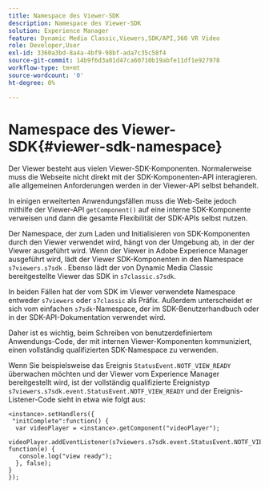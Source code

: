```yaml
---
title: Namespace des Viewer-SDK
description: Namespace des Viewer-SDK
solution: Experience Manager
feature: Dynamic Media Classic,Viewers,SDK/API,360 VR Video
role: Developer,User
exl-id: 3360a3bd-8a4a-4bf9-98bf-ada7c35c58f4
source-git-commit: 14b9f6d3a01d47ca60710b19abfe11df1e927978
workflow-type: tm+mt
source-wordcount: '0'
ht-degree: 0%

---
```


# Namespace des Viewer-SDK{#viewer-sdk-namespace}

Der Viewer besteht aus vielen Viewer-SDK-Komponenten. Normalerweise muss die Webseite nicht direkt mit der SDK-Komponenten-API interagieren. alle allgemeinen Anforderungen werden in der Viewer-API selbst behandelt.

In einigen erweiterten Anwendungsfällen muss die Web-Seite jedoch mithilfe der Viewer-API `getComponent()` auf eine interne SDK-Komponente verweisen und dann die gesamte Flexibilität der SDK-APIs selbst nutzen.

Der Namespace, der zum Laden und Initialisieren von SDK-Komponenten durch den Viewer verwendet wird, hängt von der Umgebung ab, in der der Viewer ausgeführt wird. Wenn der Viewer in Adobe Experience Manager ausgeführt wird, lädt der Viewer SDK-Komponenten in den Namespace `s7viewers.s7sdk` . Ebenso lädt der von Dynamic Media Classic bereitgestellte Viewer das SDK in `s7classic.s7sdk`.

In beiden Fällen hat der vom SDK im Viewer verwendete Namespace entweder `s7viewers` oder `s7classic` als Präfix. Außerdem unterscheidet er sich vom einfachen `s7sdk`-Namespace, der im SDK-Benutzerhandbuch oder in der SDK-API-Dokumentation verwendet wird.

Daher ist es wichtig, beim Schreiben von benutzerdefiniertem Anwendungs-Code, der mit internen Viewer-Komponenten kommuniziert, einen vollständig qualifizierten SDK-Namespace zu verwenden.

Wenn Sie beispielsweise das Ereignis `StatusEvent.NOTF_VIEW_READY` überwachen möchten und der Viewer vom Experience Manager bereitgestellt wird, ist der vollständig qualifizierte Ereignistyp `s7viewers.s7sdk.event.StatusEvent.NOTF_VIEW_READY` und der Ereignis-Listener-Code sieht in etwa wie folgt aus:

```
<instance>.setHandlers({ 
 "initComplete":function() { 
  var videoPlayer = <instance>.getComponent("videoPlayer"); 
   videoPlayer.addEventListener(s7viewers.s7sdk.event.StatusEvent.NOTF_VIEW_READY, function(e) { 
   console.log("view ready"); 
  }, false); 
} 
});
```
